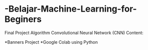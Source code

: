 # -Belajar-Machine-Learning-for-Beginers
Final Project Algorithm Convolutional Neural Network (CNN)
Content:


*Banners Project
*Google Colab using Python
